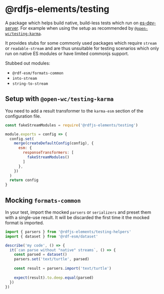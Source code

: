 # @rdfjs-elements/testing

A package which helps build native, build-less tests which run on [es-dev-server](https://npm.im/es-dev-server). For example when using the setup as recommended by [`@open-wc/testing-karma`](https://npm.im/@open-wc/testing-karma).

It provides stubs for some commonly used packages which require `stream` or `readable-stream` and are thus unsuitable for testing scenarios which only run on native ES modules or have limited commonjs support.

Stubbed out modules:

* `@rdf-esm/formats-common`
* `into-stream`
* `string-to-stream`

## Setup with `@open-wc/testing-karma`

You need to add a result transformer to the `karma-esm` section of the configuration file.

```js
const fakeStreamModules = require('@rdfjs-elements/testing')

module.exports = config => {
  config.set(
    merge(createDefaultConfig(config), {
      esm: {
        responseTransformers: [
          fakeStreamModules()
        ]
      },
    })
  )
  return config
}
```

## Mocking `formats-common`

In your test, import the mocked `parsers` or `serializers` and preset them with a single-use result. It will be discarded the first time it the mocked format is imported.

```js
import { parsers } from '@rdfjs-elements/testing-helpers'
import { dataset } from '@rdf-esm/dataset'

describe('my code', () => {
  it(`can parse without "native" streams`, () => {
    const parsed = dataset()
    parsers.set('text/turtle', parsed)
    
    const result = parsers.import('text/turtle')
    
    expect(result).to.deep.equal(parsed)
  })
})
```
